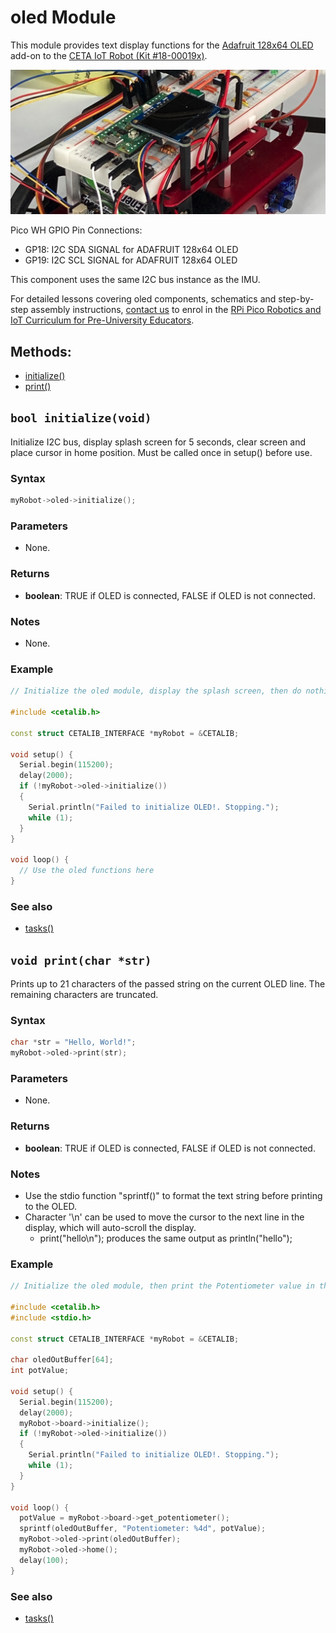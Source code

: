 # oled Module

This module provides text display functions for the [Adafruit 128x64 OLED](https://www.adafruit.com/product/938) add-on to the [CETA IoT Robot (Kit #18-00019x)](https://www.cool-mcu.com/pages/robot-kit).

<img src="../assets/pico-iot-robot-oled-addon.jpg?raw=true"><br>

Pico WH GPIO Pin Connections:
* GP18: I2C SDA SIGNAL for ADAFRUIT 128x64 OLED
* GP19: I2C SCL SIGNAL for ADAFRUIT 128x64 OLED

This component uses the same I2C bus instance as the IMU.

For detailed lessons covering oled components, schematics and step-by-step assembly instructions, [contact us](mailto:info@cool-mcu.com) to enrol in the [RPi Pico Robotics and IoT Curriculum for Pre-University Educators](https://www.cool-mcu.com/bundles/rpi-pico-robotics-and-iot-curriculum-for-pre-university-educators).

## Methods:
* [initialize()](<#bool-initializevoid>)
* [print()](<#void-printchars>)

## `bool initialize(void)`

Initialize I2C bus, display splash screen for 5 seconds, clear screen and place cursor in home position. Must be called once in setup() before use.

### Syntax

```c++
myRobot->oled->initialize();
```
### Parameters

* None.

### Returns

* **boolean**: TRUE if OLED is connected, FALSE if OLED is not connected.

### Notes

* None.

### Example

```c++
// Initialize the oled module, display the splash screen, then do nothing.

#include <cetalib.h>

const struct CETALIB_INTERFACE *myRobot = &CETALIB;

void setup() {
  Serial.begin(115200);
  delay(2000);
  if (!myRobot->oled->initialize())
  {
    Serial.println("Failed to initialize OLED!. Stopping.");
    while (1);
  }
}

void loop() {
  // Use the oled functions here
}
```

### See also

* [tasks()](<#void-tasksvoid>)

## `void print(char *str)`

Prints up to 21 characters of the passed string on the current OLED line. The remaining characters are truncated.

### Syntax

```c++
char *str = "Hello, World!";
myRobot->oled->print(str);
```
### Parameters

* None.

### Returns

* **boolean**: TRUE if OLED is connected, FALSE if OLED is not connected.

### Notes

* Use the stdio function "sprintf()" to format the text string before printing to the OLED.
* Character '\n' can be used to move the cursor to the next line in the display, which will auto-scroll the display.
  * print("hello\n"); produces the same output as println("hello");

### Example

```c++
// Initialize the oled module, then print the Potentiometer value in the home position

#include <cetalib.h>
#include <stdio.h>

const struct CETALIB_INTERFACE *myRobot = &CETALIB;

char oledOutBuffer[64];
int potValue;

void setup() {
  Serial.begin(115200);
  delay(2000);
  myRobot->board->initialize();
  if (!myRobot->oled->initialize())
  {
    Serial.println("Failed to initialize OLED!. Stopping.");
    while (1);
  }
}

void loop() {
  potValue = myRobot->board->get_potentiometer();
  sprintf(oledOutBuffer, "Potentiometer: %4d", potValue);
  myRobot->oled->print(oledOutBuffer);
  myRobot->oled->home();
  delay(100);
}
```

### See also

* [tasks()](<#void-tasksvoid>)